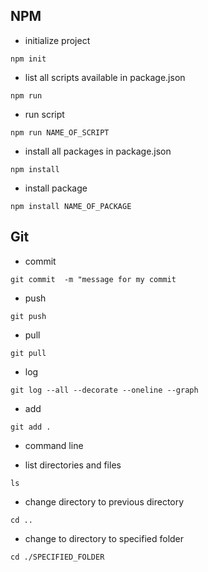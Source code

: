 ## NPM

* initialize project

`npm init`

* list all scripts available in package.json

`npm run`

* run script

`npm run NAME_OF_SCRIPT`

* install all packages in package.json

`npm install`

* install package

`npm install NAME_OF_PACKAGE`

## Git


* commit 

`git commit  -m "message for my commit`

* push 

`git push`

* pull

`git pull`

* log

`git log --all --decorate --oneline --graph`

* add

`git add .`


* command line

* list directories and files

`ls`

* change directory to previous directory

`cd ..`

* change to directory to specified folder

`cd ./SPECIFIED_FOLDER`